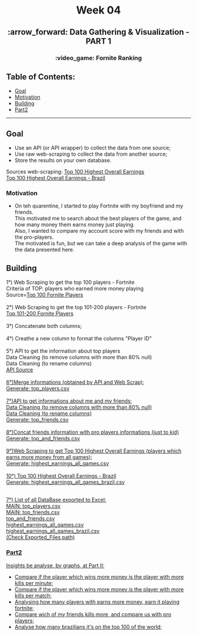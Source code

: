 <h1 align="center">Week 04</h>
<h2 align="center">:arrow_forward: Data Gathering & Visualization - PART 1</h>
<h3 align="center">:video_game: Fornite Ranking</h>

## Table of Contents:

- [Goal](#goal)
- [Motivation](#motivation)
- [Building](#building)
- [Part2](#insights)

---

## Goal

- Use an API (or API wrapper) to collect the data from one source;<br>
- Use raw web-scraping to collect the data from another source;<br>
- Store the results on your own database.

Sources web-scraping:
<a href="https://www.esportsearnings.com/players/highest-overall">Top 100 Highest Overall Earnings</a> <br>
<a href="https://www.esportsearnings.com/countries/br">Top 100 Highest Overall Earnings - Brazil</a><br>

### Motivation

- On teh quarentine, I started to play Fortnite with my boyfriend and my friends.<br>
This motivated me to search about the best players of the game, and how many money them earns money just playing.<br>
Also, I wanted to compare my account score with my friends and with the pro-players.<br>
The motivated is fun, but we can take a deep analysis of the game with the data presented here.<br>

## Building

1°) Web Scraping to get the top 100 players - Fortnite<br>
Criteria of TOP: players who earned more money playing<br>
Source=<a href="https://www.esportsearnings.com/games/534-fortnite/top-players">Top 100 Fornite Players</a> <br>
<br>
2°) Web Scraping to get the top 101-200 players - Fortnite<br>
<a href="https://www.esportsearnings.com/games/534-fortnite/top-players-x100">Top 101-200 Fornite Players</a><br> 
<br>
3°) Concatenate both columns;<br>
<br>
4°) Creathe a new column to format the columns "Player ID" <br>
<br>
5°) API to get the information about top players<br>
Data Cleaning (to remove columns with more than 80% null)<br>
Data Cleaning (to rename columns)<br>
<a href="https://dash.fortnite-api.com/">API Source <br>
<br>
6°)Merge informations (obtained by API and Web Scrap); <br>
Generate: top_players.csv<br>
<br>
7°)API to get informations about me and my friends;<br>
Data Cleaning (to remove columns with more than 80% null)<br>
Data Cleaning (to rename columns)<br>
Generate: top_friends.csv<br>
<br>
8°)Concat friends information with pro players informations (just to kid)<br>
Generate: top_and_friends.csv</br>
<br>
9°)Web Scraping to get Top 100 Highest Overall Earnings (players which earns more money from all games);<br>
Generate: highest_earnings_all_games.csv<br>
<br>
10°) Top 100 Highest Overall Earnings - Brazil<br>
Generate: highest_earnings_all_games_brazil.csv<br>
<br>

7°) List of all DataBase exported to Excel:</br>
MAIN: top_players.csv<br>
MAIN: top_friends.csv<br>
top_and_friends.csv<br>
highest_earnings_all_games.csv<br>
highest_earnings_all_games_brazil.csv<br>
(Check Exported_Files path)

 
### Part2
Insights be analyse, by graphs, at Part II:<br>
 - Compare if the player which wins more money is the player with more kills per minute; <br>
 - Compare if the player which wins more money is the player with more kills per match;<br>
 - Analysing how many players with earns more money, earn it playing fortnite;<br>
 - Compare wich of my friends kills more, and compare us with pro players;<br>
 - Analyse how many brazilians it's on the top 100 of the world;<br>
